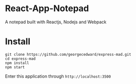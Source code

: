 # React-App-Notepad
A notepad built with Reactjs, Nodejs and Webpack

# Install
```
git clone https://github.com/georgecedward/express-mad.git
cd express-mad
npm install
npm start
```
Enter this application through `http://localhost:3500`
